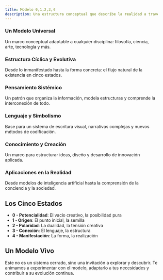 ```yaml
---
title: Modelo 0,1,2,3,4
description: Una estructura conceptual que describe la realidad a través de cinco estados fundamentales
---
```


<section class="grid mb-5">
<article>

### Un Modelo Universal
Un marco conceptual adaptable a cualquier disciplina: filosofía, ciencia, arte, tecnología y más.

</article>
<article>

### Estructura Cíclica y Evolutiva
Desde lo inmanifestado hasta la forma concreta: el flujo natural de la existencia en cinco estados.

</article>
<article>

### Pensamiento Sistémico
Un patrón que organiza la información, modela estructuras y comprende la interconexión de todo.

</article>
<article>

### Lenguaje y Simbolismo
Base para un sistema de escritura visual, narrativas complejas y nuevos métodos de codificación.

</article>
<article>

### Conocimiento y Creación
Un marco para estructurar ideas, diseño y desarrollo de innovación aplicada.

</article>
<article>

### Aplicaciones en la Realidad
Desde modelos de inteligencia artificial hasta la comprensión de la conciencia y la sociedad.

</article>
</section>

## Los Cinco Estados

* **0 - Potencialidad**: El vacío creativo, la posibilidad pura
* **1 - Origen**: El punto inicial, la semilla
* **2 - Polaridad**: La dualidad, la tensión creativa
* **3 - Conexión**: El lenguaje, la estructura
* **4 - Manifestación**: La forma, la realización

## Un Modelo Vivo

Este no es un sistema cerrado, sino una invitación a explorar y descubrir. Te animamos a experimentar con el modelo, adaptarlo a tus necesidades y contribuir a su evolución continua.
